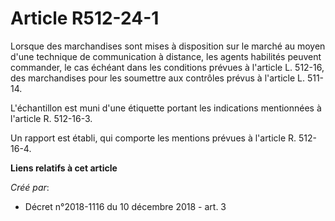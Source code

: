 # Article R512-24-1

Lorsque des marchandises sont mises à disposition sur le marché au moyen d'une technique de communication à distance, les
agents habilités peuvent commander, le cas échéant dans les conditions prévues à l'article L. 512-16, des marchandises pour
les soumettre aux contrôles prévus à l'article L. 511-14.

L'échantillon est muni d'une étiquette portant les indications mentionnées à l'article R. 512-16-3.

Un rapport est établi, qui comporte les mentions prévues à l'article R. 512-16-4.

**Liens relatifs à cet article**

_Créé par_:

  - Décret n°2018-1116 du 10 décembre 2018 - art. 3
